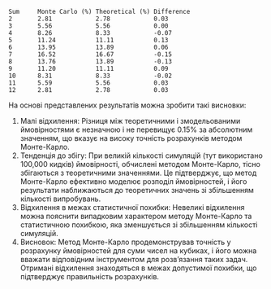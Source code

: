 ```
Sum     Monte Carlo (%) Theoretical (%) Difference
2       2.81            2.78            0.03
3       5.56            5.56            0.00
4       8.26            8.33            -0.07
5       11.24           11.11           0.13
6       13.95           13.89           0.06
7       16.52           16.67           -0.15
8       13.76           13.89           -0.13
9       11.20           11.11           0.09
10      8.31            8.33            -0.02
11      5.59            5.56            0.03
12      2.81            2.78            0.03
```

На основі представлених результатів можна зробити такі висновки:

1. Малі відхилення: Різниця між теоретичними і змодельованими ймовірностями є незначною і не перевищує 0.15% за абсолютним значенням, що вказує на високу точність розрахунків методом Монте-Карло.
2. Тенденція до збігу: При великій кількості симуляцій (тут використано 100,000 кидків) ймовірності, обчислені методом Монте-Карло, тісно збігаються з теоретичними значеннями. Це підтверджує, що метод Монте-Карло ефективно моделює розподіл ймовірностей, і його результати наближаються до теоретичних значень зі збільшенням кількості випробувань.
3. Відхилення в межах статистичної похибки: Невеликі відхилення можна пояснити випадковим характером методу Монте-Карло та статистичною похибкою, яка зменшується зі збільшенням кількості симуляцій.
4. Висновок: Метод Монте-Карло продемонстрував точність у розрахунку ймовірностей для суми чисел на кубиках, і його можна вважати відповідним інструментом для розв’язання таких задач. Отримані відхилення знаходяться в межах допустимої похибки, що підтверджує правильність розрахунків.
